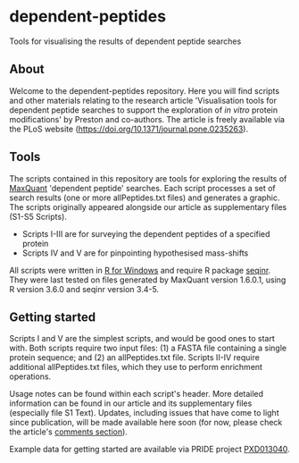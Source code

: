 # dependent-peptides
Tools for visualising the results of dependent peptide searches
## About
Welcome to the dependent-peptides repository. Here you will find scripts and other materials relating to the research article 'Visualisation tools for dependent peptide searches to support the exploration of *in vitro* protein modifications' by Preston and co-authors. The article is freely available via the PLoS website (https://doi.org/10.1371/journal.pone.0235263).
## Tools
The scripts contained in this repository are tools for exploring the results of [MaxQuant](https://www.maxquant.org/) 'dependent peptide' searches. Each script processes a set of search results (one or more allPeptides.txt files) and generates a graphic. The scripts originally appeared alongside our article as supplementary files (S1-S5 Scripts). 

* Scripts I-III are for surveying the dependent peptides of a specified protein
* Scripts IV and V are for pinpointing hypothesised mass-shifts 

All scripts were written in [R for Windows](https://www.R-project.org/) and require R package [seqinr](https://cran.r-project.org/web/packages/seqinr/index.html). They were last tested on files generated by MaxQuant version 1.6.0.1, using R version 3.6.0 and seqinr version 3.4-5. 
## Getting started
Scripts I and V are the simplest scripts, and would be good ones to start with. Both scripts require two input files: (1) a FASTA file containing a single protein sequence; and (2) an allPeptides.txt file. Scripts II-IV require additional allPeptides.txt files, which they use to perform enrichment operations.

Usage notes can be found within each script's header. More detailed information can be found in our article and its supplementary files (especially file S1 Text). Updates, including issues that have come to light since publication, will be made available here soon (for now, please check the article's [comments section](https://journals.plos.org/plosone/article/comments?id=10.1371/journal.pone.0235263)). 

Example data for getting started are available via PRIDE project [PXD013040](https://www.ebi.ac.uk/pride/archive/projects/PXD013040).
